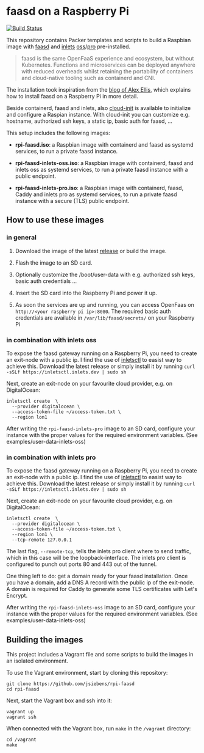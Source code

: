 # faasd on a Raspberry Pi

[![Build Status](https://travis-ci.org/jsiebens/rpi-faasd.svg?branch=master)](https://travis-ci.org/jsiebens/rpi-faasd)

This repository contains Packer templates and scripts to build a Raspbian image with [faasd](https://github.com/openfaas/faasd) and [inlets](https://inlets.dev) [oss](https://github.com/inlets/inlets)/[pro](https://github.com/inlets/inlets-pro) pre-installed.

> faasd is the same OpenFaaS experience and ecosystem, but without Kubernetes. Functions and microservices can be deployed anywhere with reduced overheads whilst retaining the portability of containers and cloud-native tooling such as containerd and CNI.

The installation took inspiration from the [blog of Alex Ellis](https://blog.alexellis.io/faasd-for-lightweight-serverless/), which explains how to install faasd on a Raspberry Pi in more detail.

Beside containerd, faasd and inlets, also [cloud-init](https://cloudinit.readthedocs.io/en/18.3/) is available to initialize and configure a Raspian instance. With cloud-init you can customize e.g. hostname, authorized ssh keys, a static ip, basic auth for faasd, ... 

This setup includes the following images:

- __rpi-faasd.iso__: a Raspbian image with containerd and faasd as systemd services, to run a private faasd instance.

- __rpi-faasd-inlets-oss.iso__: a Raspbian image with containerd, faasd and inlets oss as systemd services, to run a private faasd instance with a public endpoint.

- __rpi-faasd-inlets-pro.iso__: a Raspbian image with containerd, faasd, Caddy and inlets pro as systemd services, to run a private faasd instance with a secure (TLS) public endpoint.

## How to use these images

### in general

1. Download the image of the latest [release](https://github.com/jsiebens/rpi-faasd/releases) or build the image.

2. Flash the image to an SD card.

3. Optionally customize the /boot/user-data with e.g. authorized ssh keys, basic auth credentials ...

4. Insert the SD card into the Raspberry Pi and power it up.

5. As soon the services are up and running, you can access OpenFaas on `http://<your raspberry pi ip>:8080`. The required basic auth credentials are available in `/var/lib/faasd/secrets/` on your Raspberry Pi

### in combination with inlets oss

To expose the faasd gateway running on a Raspberry Pi, you need to create an exit-node with a public ip.
I find the use of [inletsctl](https://github.com/inlets/inletsctl) to easist way to achieve this. Download the latest release or simply install it by running `curl -sSLf https://inletsctl.inlets.dev | sudo sh`

Next, create an exit-node on your favourite cloud provider, e.g. on DigitalOcean:

```
inletsctl create  \   
  --provider digitalocean \   
  --access-token-file ~/access-token.txt \   
  --region lon1
```

After writing the `rpi-faasd-inlets-pro` image to an SD card, configure your instance with the proper values for the required environment variables. (See examples/user-data-inlets-oss)

### in combination with inlets pro

To expose the faasd gateway running on a Raspberry Pi, you need to create an exit-node with a public ip.
I find the use of [inletsctl](https://github.com/inlets/inletsctl) to easist way to achieve this. Download the latest release or simply install it by running `curl -sSLf https://inletsctl.inlets.dev | sudo sh`

Next, create an exit-node on your favourite cloud provider, e.g. on DigitalOcean:

```
inletsctl create  \   
  --provider digitalocean \   
  --access-token-file ~/access-token.txt \   
  --region lon1 \
  --tcp-remote 127.0.0.1
```

The last flag, `--remote-tcp`, tells the inlets pro client where to send traffic, which in this case will be the loopback-interface. The inlets pro client is configured to punch out ports 80 and 443 out of the tunnel.

One thing left to do: get a domain ready for your faasd installation. Once you have a domain, add a DNS A record with the public ip of the exit-node. A domain is required for Caddy to generate some TLS certificates with Let's Encrypt.

After writing the `rpi-faasd-inlets-oss` image to an SD card, configure your instance with the proper values for the required environment variables. (See examples/user-data-inlets-oss)

## Building the images

This project includes a Vagrant file and some scripts to build the images in an isolated environment.

To use the Vagrant environment, start by cloning this repository:

```
git clone https://github.com/jsiebens/rpi-faasd
cd rpi-faasd
```

Next, start the Vagrant box and ssh into it:

```
vagrant up
vagrant ssh
```

When connected with the Vagrant box, run `make` in the `/vagrant` directory:

```
cd /vagrant
make
```
